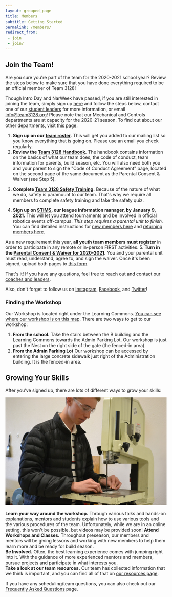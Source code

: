 ```yaml
---
layout: grouped_page
title: Members
subtitle: Getting Started
permalink: /members/
redirect_from:
 - join
 - join/
---
```


## Join the Team!

<!-- General/In-Person Intro Day/NarWeek blurb
If you are interested in joining the team, come to our **Intro Day** on **September 13th at 3:00pm at the workshop**! The week of September 16th - 20th, our shop will be open every day Monday - Friday for NarWeek, to give members a more extensive introduction to the team and what we do. On Intro Day, each of our five divisions (Mechanical, Controls, Business, Marketing, and Strategy) will be giving a brief introduction of what they do. After Intro Day is NarWeek, where every day we will dive headfirst into all that FRC has to offer, looking at all of the aspects of our team and how our departments work together to make Team 3128 run as best as it can. 
-->

<!-- VIRTUAL Intro Day/NarWeek blurb
If you are interested in joining the team, come to our **Intro Day** on **September 18th at 3:15pm**!  On Intro Day, new members will get a chance to virtually meet veteran members and each other to learn all about our team—from our culture to the work we do in each of our divisions. After Intro Day is NarWeek, where every day we will dive headfirst into all that FRC has to offer, looking at all of the aspects of our team and how our departments work together. **NarWeek** will run from **September 21th - 25th at 3:15pm** every day, and allow members to get a more extensive introduction to what each of our five divisions do (Mechanical, Controls, Business, Marketing, and Strategy). If you're interested in coming, fill out [this form](http://eepurl.com/hbg-of) and we'll email you more details soon!
-->

<!-- General/In-Person Post-ID/NW blurb
That said, do not worry if you are joining the team after Intro Day and NarWeek! Simply stop by the workshop on one of our meeting days (Mondays, Thursdays, and Fridays after school), find one of our student leaders or mentors, and we will get you started on everything you need to know.
-->

<!--
The process for getting registered with the team is currently being updated, and we will walk you through how to do it once robotics starts back up for the 2019 - 2020 season. The steps for registration will be available in September.
-->


Are you sure you're part of the team for the 2020-2021 school year?
Review the steps below to make sure that you have done everything required to be an official member of Team 3128!

<!-- GENERAL/In-Person Post-ID/NEW Blurb
Though Intro Day and NarWeek have passed, if you are still interested in joining the team, contact one of our [student leaders](/about/leaders/) for more information, or email [info@team3128.org](mailto:info@team3128.org). Please note that our Mechanical and Controls departments are at capacity for the 2020-21 season. To find out about our other departments, visit [here](/about/departments/).
-->

Though Intro Day and NarWeek have passed, if you are still interested in joining the team, simply sign up [here](http://bit.ly/3128new) and follow the steps below, contact one of our [student leaders](/about/leaders/) for more information, or email [info@team3128.org](mailto:info@team3128.org)! Please note that our Mechanical and Controls departments are at capacity for the 2020-21 season. To find out about our other departments, visit [this page](/about/departments/).

<!--
To become part of the team, simply follow the steps below:
-->

<!--1. **Stop by the workshop!** For new members who would like to join in the Fall, you can [contact us](/contact/) or stop by our workshop and talk to one of our [student leaders](/about/leaders/). We'll introduce you to our five departments (Mechanical, Controls, Business, Marketing, and Strategy), and the department heads will be able to get you started with classes and projects.
-->

1. **Sign up on our [team roster](https://team3128.us17.list-manage.com/subscribe?u=7c13b1f47db9b4f3392eda9f2&id=b93cada25a).** This will get you added to our mailing list so you know everything that is going on.  Please use an email you check regularly.
2. **Review the [Team 3128 Handbook](/resources/Team3128Handbook.pdf).** The handbook contains information on the basics of what our team does, the code of conduct, team information for parents, build season, etc. You will also need both you and your parent to sign the "Code of Conduct Agreement" page, located on the second page of the same document as the Parental Consent & Waiver (see Step 5).
<!--4. **Turn in a [Safety Waiver](https://docs.google.com/document/d/1hleaX1rEWXA9QjJedI54hGureuK_zdqZQUVaP21OPQM/edit?usp=sharing).** You and your parental unit will need to read, understand, agree to, and sign the safety waiver. Please turn in the physical waiver to a mentor at the workshop.
-->
3. **Complete [Team 3128 Safety Training](/members/safety/).** Because of the nature of what we do, safety is paramount to our team. That's why we require all members to complete safety training and take the safety quiz.
<!--
That's why we require all returning members to complete safety training by **September 7th, 2020** and all new members to complete it by **October 9th, 2020.**
-->
4. **Sign up on [STIMS](https://my.firstinspires.org/Dashboard/), our league information manager, by January 9, 2021.** This will let you attend tournaments and be involved in official robotics events off-campus. *This step requires a parental unit to finish.* You can find detailed instructions for [new members here](https://drive.google.com/file/d/0B4NhnLtlTNV6T1ljM0o2Wm9wc28/view) and [returning members here](https://drive.google.com/file/d/0B4NhnLtlTNV6WGR2Rzk5NXpNbzQ/view).
<!-- The Consent and Release Form, which must be signed to complete STIMS, has changed this year due to COVID-19! Please make sure to read the form carefully, **and have your parental unit read it carefully too.** -->
As a new requirement this year, **all youth team members must register** in order to participate in any remote or in-person FIRST activities.
5. **Turn in the [Parental Consent & Waiver for 2020-2021](https://docs.google.com/document/d/1UjWkqNu8Vob1p9chxhx3HSveeSVW7P9wvv6B3R-iq3k/edit#heading=h.5fghb1f5uj25).** You and your parental unit must read, understand, agree to, and sign the waiver. Once it's been signed, upload both pages to [this form](https://forms.gle/pN9pfaW34BWTHCWeA).
<!--
*CCA has a "**[Health & Safety Agreement](https://drive.google.com/file/d/10I9Qjs45YUul7zUiLoQeGjVue881V42e/view?usp=sharing)**" that your parental unit will eventually need to sign and submit as a scanned document. As part of the agreement, you must also review [SDUHSD Reopening Information](https://www.sduhsd.net/Departments/Administrative-Services/Health-Services/Covid-19-Resources/index.html). However, because reopening procedures are subject to change, we are not requiring it at this point in time. Additional steps may have to be followed depending on how reopening proceeds.*
-->

That's it! If you have any questions, feel free to reach out and contact our [coaches and leaders](/contact/). 

<!--After that, the only thing left to do is to show up! You can also check out our [calendar](/members/calendar/) and [blog updates](/blog/) to find out about all the things happening in robotics. You can also [email our leaders](/contact/) to ask any questions you may have.
-->

Also, don't forget to follow us on [Instagram](https://www.instagram.com/stories/3128aluminarwhals/?hl=en), [Facebook](https://www.facebook.com/aluminumnarwhals), and [Twitter](https://twitter.com/FRCTeam3128)!

<!-- <h2><a id="reopening"></a>Robotics Reopening Plan</h2>
### Starting Nov. 2020 
Some extracurriculars are allowed to reopen on the CCA campus starting November 2020.  This includes Robotics, meaning that you can come to the Robotics Workshop on the CCA campus (even if you are still in Distance Learning for school).  This is completely optional, and you can be a full member of Team 3128 even if you choose not to come to the Workshop in person.

There are a lot of rules and regulations governing this but if you are interested, please talk to your Department Coordinator.  Find out your department’s plans for meeting (when, where) and what “Pods” they are putting together.

In order to be eligible to join a "Pod", you MUST do the following:
1. **Complete all 5 steps** in the "Join the Team" above to ensure that you are a registered member.
2. Thoroughly **review the [Team 3128 COVID-19 Safety Plan](https://docs.google.com/document/d/1PRAlTzHP6b_xbyuxtk17hr1yf7hKAUMhhJHPmvpazGE/edit#heading=h.vbh6w0mxqbwc).**
3. **Read the CCA [“Health & Safety Agreement”](https://drive.google.com/file/d/10I9Qjs45YUul7zUiLoQeGjVue881V42e/view?usp=sharing)** with a parental unit. Have your parental unit sign the document, then scan (or take a picture of) the signed document and upload to [this form](https://forms.gle/dXTjEs13Cevjfvwe9).
    * As part of the agreement, you must also review [SDUHSD Reopening Information](https://www.sduhsd.net/Departments/Administrative-Services/Health-Services/Covid-19-Resources/index.html).
    * Additional steps may have to be followed depending on how reopening proceeds.
4. If you are in the Mechanical Department, pass the **“Mech & Construction Safety Quiz.”** If you are in the Controls Department, pass the **“Controls & Electrical Safety Quiz.”** Go to the [Safety page](/members/safety) to find the links to these quizzes.  
  
Once all signed documents have been received, you may join a Pod (see your Department Coordinator for available Pods) and begin in-person training.

Procedures for entering the workshop, social distancing, sanitizing, etc. are all outlined in the team’s  [“COVID Safety Plan.”](https://docs.google.com/document/d/1PRAlTzHP6b_xbyuxtk17hr1yf7hKAUMhhJHPmvpazGE/edit#heading=h.vbh6w0mxqbwc)

Currently, workshop time priority is given to the Mechanical and Controls departments because they require access to machine tools and the robot.  -->

### Finding the Workshop
Our Workshop is located right under the Learning Commons. [You can see where our workshop is on this map](https://drive.google.com/file/d/1nmsMCm0ZSwcSjjCppgf_gx3leKmMs5WY/view?usp=sharing). There are two ways to get to our workshop:
1. **From the school.** Take the stairs between the B building and the Learning Commons towards the Admin Parking Lot. Our workshop is just past the Nest on the right side of the gate (the fenced-in area).
2. **From the Admin Parking Lot** Our workshop can be accessed by entering the large concrete sidewalk just right of the Administration building. It is the fenced-in area.

## Growing Your Skills

After you’ve signed up, there are lots of different ways to grow your skills:

<img src="/assets/page_photos/members/11.jpg" class="leftimage">

**Learn your way around the workshop.** Through various talks and hands-on explanations, mentors and students explain how to use various tools and the various procedures of the team. Unfortunately, while we are in an online setting, this won't be possible, but videos may be provided soon!
**Attend Workshops and Classes.** Throughout preseason, our members and mentors will be giving lessons and working with new members to help them learn more and be ready for build season.  
**Be Involved.** Often, the best learning experience comes with jumping right into it. With the guidance of more experienced mentors and members, pursue projects and participate in what interests you.  
**Take a look at our team resources.** Our team has collected information that we think is important, and you can find all of that on [our resources page](/resources/).

If you have any scheduling/team questions, you can also check out our [Frequently Asked Questions](/members/faq/) page.
